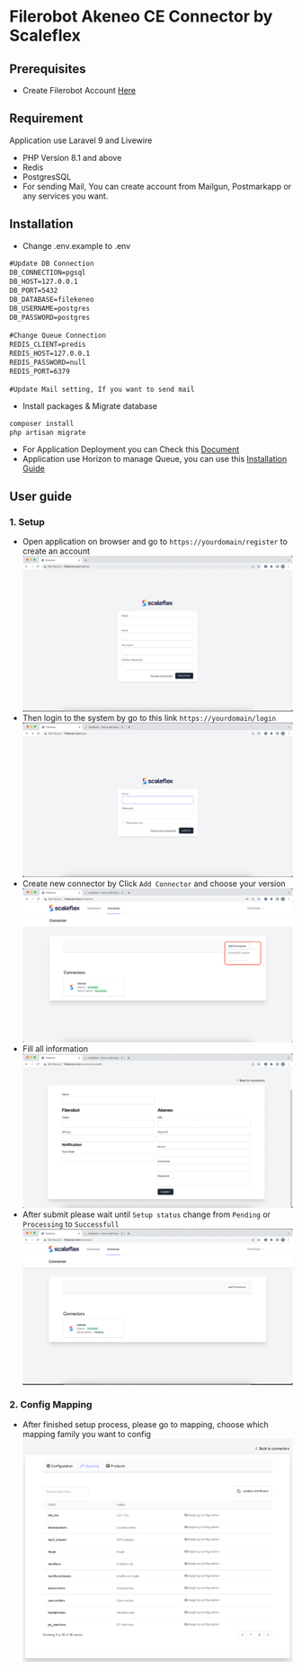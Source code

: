 # Filerobot Akeneo CE Connector by Scaleflex
## Prerequisites
- Create Filerobot Account [Here](https://www.scaleflex.com/request-a-demo)

## Requirement
Application use Laravel 9 and Livewire
* PHP Version 8.1 and above
* Redis
* PostgresSQL
* For sending Mail, You can create account from Mailgun, Postmarkapp or
any services you want.

## Installation
* Change .env.example to .env
```
#Update DB Connection
DB_CONNECTION=pgsql
DB_HOST=127.0.0.1
DB_PORT=5432
DB_DATABASE=filekeneo
DB_USERNAME=postgres
DB_PASSWORD=postgres

#Change Queue Connection
REDIS_CLIENT=predis
REDIS_HOST=127.0.0.1
REDIS_PASSWORD=null
REDIS_PORT=6379

#Update Mail setting, If you want to send mail
```
* Install packages & Migrate database
```shell
composer install
php artisan migrate
```
* For Application Deployment you can Check this [Document](https://laravel.com/docs/9.x/deployment)
* Application use Horizon to manage Queue, you can use this [Installation Guide](https://laravel.com/docs/9.x/horizon#deploying-horizon)

## User guide
### 1. Setup
* Open application on browser and go to ```https://yourdomain/register``` to create an account
  ![register](docs/register.png)
* Then login to the system by go to this link ```https://yourdomain/login```
  ![login](docs/login.png)
* Create new connector by Click ```Add Connector``` and choose your version
  ![add](docs/add.png)
* Fill all information
  ![add-1](docs/add-1.png)
* After submit please wait until ```Setup status``` change from ```Pending``` or ```Processing```
to ```Successfull```
  ![submit](docs/submit.png)

### 2. Config Mapping
* After finished setup process, please go to mapping, choose which mapping family you want 
to config
  ![submit](docs/mapping.png)
